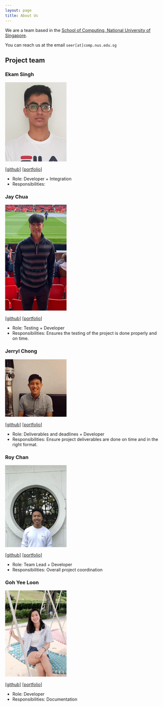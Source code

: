 ```yaml
---
layout: page
title: About Us
---
```


We are a team based in the [School of Computing, National University of Singapore](http://www.comp.nus.edu.sg).

You can reach us at the email `seer[at]comp.nus.edu.sg`

## Project team

### Ekam Singh

<img src="images/ekamsinghpandher.png" width="200px">

[[github](https://github.com/EkamSinghPandher)]
[[portfolio](team/johndoe.md)]

* Role: Developer + Integration
* Responsibilities:

### Jay Chua

<img src="images/nopenotj.png" width="200px">

[[github](http://github.com/nopenotj)]
[[portfolio](team/johndoe.md)]

* Role: Testing + Developer
* Responsibilities: Ensures the testing of the project is done properly and on time.

### Jerryl Chong

<img src="images/jerrylchong.png" width="200px">

[[github](http://github.com/jerrylchong)] [[portfolio](team/johndoe.md)]

* Role: Deliverables and deadlines + Developer
* Responsibilities: Ensure project deliverables are done on time and in the right format.

### Roy Chan

<img src="images/royleochan.png" width="200px">

[[github](http://github.com/royleochan)]
[[portfolio](team/johndoe.md)]

* Role: Team Lead + Developer
* Responsibilities: Overall project coordination 

### Goh Yee Loon

<img src="images/gohyeeloon.png" width="200px">

[[github](http://github.com/gloon99)]
[[portfolio](team/johndoe.md)]

* Role: Developer
* Responsibilities: Documentation
